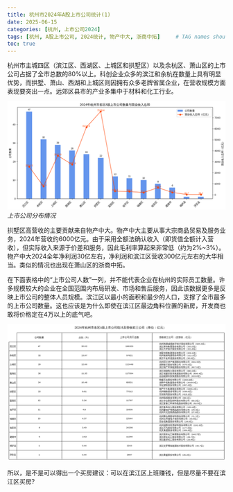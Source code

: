 ```yaml
---
title: 杭州市2024年A股上市公司统计(1)
date: 2025-06-15
categories: [杭州, 上市公司2024]
tags: [杭州, A股上市公司, 2024统计, 物产中大, 浙商中拓]     # TAG names should always be lowercase
toc: true
---
```



杭州市主城四区（滨江区、西湖区、上城区和拱墅区）以及余杭区、萧山区的上市公司占据了全市总数的80%以上。科创企业众多的滨江和余杭在数量上具有明显优势，而拱墅、萧山、西湖和上城区则因拥有众多老牌省属企业，在营收规模方面表现要突出一点。远郊区县市的产业多集中于材料和化工行业。

![上市公司分布情况](/assets/images/Pasted%20image%2020250528202256.png)
_上市公司分布情况_

拱墅区高营收的主要贡献来自物产中大。物产中大主要从事大宗商品贸易及服务业务，2024年营收约6000亿元。由于采用全额法确认收入（即货值全额计入营收），但实际收入来源于价差和服务，因此毛利率算起来非常低（约为2%~3%）。物产中大2024全年净利润30亿左右，净利润和滨江区营收300亿元左右的大华相当。类似的情况也出现在萧山区的浙商中拓。

在下面表格中的“上市公司人数”一列，并不能代表企业在杭州的实际员工数量。许多规模较大的企业在全国范围内布局研发、市场和售后服务，因此该数据更多是反映上市公司的整体人员规模。滨江区以最小的面积和最少的人口，支撑了全市最多的上市公司数量。这也应该是为什么即使在滨江区最边角料位置的新房，开发商也敢将价格定在4万以上的底气吧。

![上市公司分布情况](/assets/images/Pasted%20image%2020250528210646.png)

所以，是不是可以得出一个买房建议：可以在滨江区上班赚钱，但是尽量不要在滨江区买房?